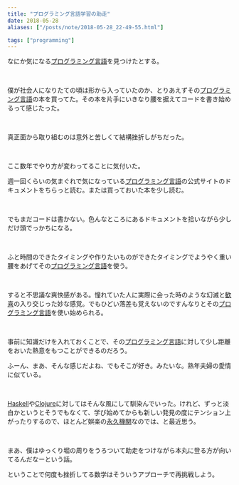 ```yaml
---
title: "プログラミング言語学習の助走"
date: 2018-05-28
aliases: ["/posts/note/2018-05-28_22-49-55.html"]

tags: ["programming"]
---
```


なにか気になる[プログラミング言語](http://d.hatena.ne.jp/keyword/%A5%D7%A5%ED%A5%B0%A5%E9%A5%DF%A5%F3%A5%B0%B8%C0%B8%EC)を見つけたとする。

&nbsp;

僕が社会人になりたての頃は形から入っていたのか、とりあえずその[プログラミング言語](http://d.hatena.ne.jp/keyword/%A5%D7%A5%ED%A5%B0%A5%E9%A5%DF%A5%F3%A5%B0%B8%C0%B8%EC)の本を買ってた。その本を片手にいきなり腰を据えてコードを書き始めるって感じたった。

&nbsp;

真正面から取り組むのは意外と苦しくて結構挫折しがちだった。

&nbsp;

ここ数年でやり方が変わってることに気付いた。

週一回くらいの気まぐれで気になっている[プログラミング言語](http://d.hatena.ne.jp/keyword/%A5%D7%A5%ED%A5%B0%A5%E9%A5%DF%A5%F3%A5%B0%B8%C0%B8%EC)の公式サイトのドキュメントをちらっと読む。または買っておいた本を少し読む。

&nbsp;

でもまだコードは書かない。色んなところにあるドキュメントを拾いながら少しだけ頭でっかちになる。

&nbsp;

ふと時間のできたタイミングや作りたいものができたタイミングでようやく重い腰をあげてその[プログラミング言語](http://d.hatena.ne.jp/keyword/%A5%D7%A5%ED%A5%B0%A5%E9%A5%DF%A5%F3%A5%B0%B8%C0%B8%EC)を使う。

&nbsp;

すると不思議な爽快感がある。憧れていた人に実際に会った時のような幻滅と[歓喜](http://d.hatena.ne.jp/keyword/%B4%BF%B4%EE)の入り交じった妙な感覚。でもひどい落差も覚えないのですんなりとその[プログラミング言語](http://d.hatena.ne.jp/keyword/%A5%D7%A5%ED%A5%B0%A5%E9%A5%DF%A5%F3%A5%B0%B8%C0%B8%EC)を使い始められる。

&nbsp;

事前に知識だけを入れておくことで、その[プログラミング言語](http://d.hatena.ne.jp/keyword/%A5%D7%A5%ED%A5%B0%A5%E9%A5%DF%A5%F3%A5%B0%B8%C0%B8%EC)に対して少し距離をおいた熱意をもつことができるのだろう。

ふーん、まあ、そんな感じだよね、でもそこが好き。みたいな。熟年夫婦の愛情に似ている。

&nbsp;

[Haskell](http://d.hatena.ne.jp/keyword/Haskell)や[Clojure](http://d.hatena.ne.jp/keyword/Clojure)に対してはそんな風にして馴染んでいった。けれど、ずっと淡白かというとそうでもなくて、学び始めてからも新しい発見の度にテンション上がったりするので、ほとんど娯楽の[永久機関](http://d.hatena.ne.jp/keyword/%B1%CA%B5%D7%B5%A1%B4%D8)なのでは、と最近思う。

&nbsp;

まあ、僕はゆっくり堀の周りをうろついて助走をつけながら本丸に登る方が向いてるんだなーという話。

ということで何度も挫折してる数学はそういうアプローチで再挑戦しよう。


